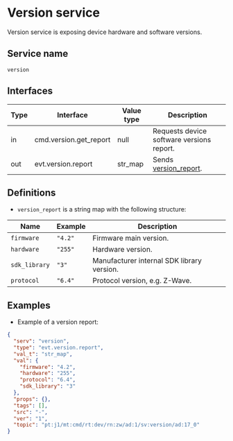 # Version service

Version service is exposing device hardware and software versions.

## Service name

`version`

## Interfaces

| Type | Interface              | Value type | Description                               |
|------|------------------------|------------|-------------------------------------------|
| in   | cmd.version.get_report | null       | Requests device software versions report. |
| out  | evt.version.report     | str_map    | Sends [version_report](#definitions).     |

## Definitions

* `version_report` is a string map with the following structure:

| Name          | Example | Description                                |
|---------------|---------|--------------------------------------------|
| `firmware`    | `"4.2"` | Firmware main version.                     |
| `hardware`    | `"255"` | Hardware version.                          |
| `sdk_library` | `"3"`   | Manufacturer internal SDK library version. |
| `protocol`    | `"6.4"` | Protocol version, e.g. Z-Wave.             |

## Examples

* Example of a version report:

```json
{
  "serv": "version",
  "type": "evt.version.report",
  "val_t": "str_map",
  "val": {
    "firmware": "4.2",
    "hardware": "255",
    "protocol": "6.4",
    "sdk_library": "3"
  },
  "props": {},
  "tags": [],
  "src": "-",
  "ver": "1",
  "topic": "pt:j1/mt:cmd/rt:dev/rn:zw/ad:1/sv:version/ad:17_0"
}
```